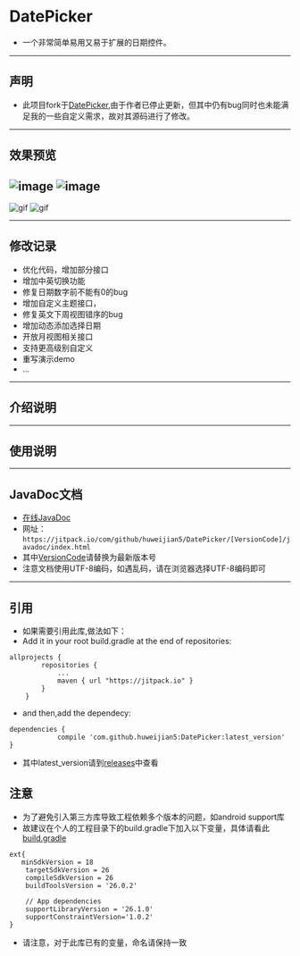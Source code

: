 # DatePicker
* 一个非常简单易用又易于扩展的日期控件。
---
## 声明
* 此项目fork于[DatePicker](https://github.com/AigeStudio/DatePicker),由于作者已停止更新，但其中仍有bug同时也未能满足我的一些自定义需求，故对其源码进行了修改。
---
## 效果预览
![image](https://github.com/huweijian5/DatePicker/blob/master/screenshot/BG.jpg)
![image](https://github.com/huweijian5/DatePicker/blob/master/screenshot/DecorExample.jpg)
----
![gif](https://github.com/huweijian5/DatePicker/blob/master/screenshot/dp.gif)
![gif](https://github.com/huweijian5/DatePicker/blob/master/screenshot/PreviewGif.gif)

---
## 修改记录
* 优化代码，增加部分接口
* 增加中英切换功能
* 修复日期数字前不能有0的bug
* 增加自定义主题接口，
* 修复英文下周视图错序的bug
* 增加动态添加选择日期
* 开放月视图相关接口
* 支持更高级别自定义
* 重写演示demo
* ...

---
## 介绍说明


---
## 使用说明


---
## JavaDoc文档

* [在线JavaDoc](https://jitpack.io/com/github/huweijian5/DatePicker/1.0.0/javadoc/index.html)
* 网址：`https://jitpack.io/com/github/huweijian5/DatePicker/[VersionCode]/javadoc/index.html`
* 其中[VersionCode](https://github.com/huweijian5/DatePicker/releases)请替换为最新版本号
* 注意文档使用UTF-8编码，如遇乱码，请在浏览器选择UTF-8编码即可

---
## 引用

* 如果需要引用此库,做法如下：
* Add it in your root build.gradle at the end of repositories:
```
allprojects {
		repositories {
			...
			maven { url "https://jitpack.io" }
		}
	}
```	
* and then,add the dependecy:
```
dependencies {
	        compile 'com.github.huweijian5:DatePicker:latest_version'
}
```
* 其中latest_version请到[releases](https://github.com/huweijian5/DatePicker/releases)中查看

## 注意
* 为了避免引入第三方库导致工程依赖多个版本的问题，如android support库
* 故建议在个人的工程目录下的build.gradle下加入以下变量，具体请看此[build.gradle](https://github.com/huweijian5/DatePicker/blob/master/build.gradle)
```
ext{
   minSdkVersion = 18
    targetSdkVersion = 26
    compileSdkVersion = 26
    buildToolsVersion = '26.0.2'

    // App dependencies
    supportLibraryVersion = '26.1.0'
    supportConstraintVersion='1.0.2'
}
```	
* 请注意，对于此库已有的变量，命名请保持一致




